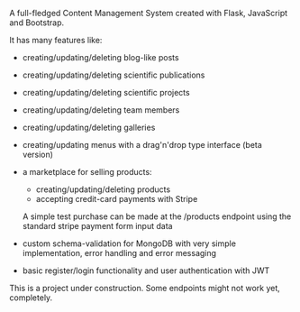 A full-fledged Content Management System created with Flask, JavaScript and Bootstrap.

It has many features like:
- creating/updating/deleting blog-like posts
- creating/updating/deleting scientific publications
- creating/updating/deleting scientific projects
- creating/updating/deleting team members
- creating/updating/deleting galleries

- creating/updating menus with a drag'n'drop type interface (beta version)

- a marketplace for selling products:
    - creating/updating/deleting products
    - accepting credit-card payments with Stripe

    A simple test purchase can be made at the /products endpoint using the standard stripe payment form input data

- custom schema-validation for MongoDB with very simple implementation, error handling and error messaging

- basic register/login functionality and user authentication with JWT


This is a project under construction. Some endpoints might not work yet, completely.

